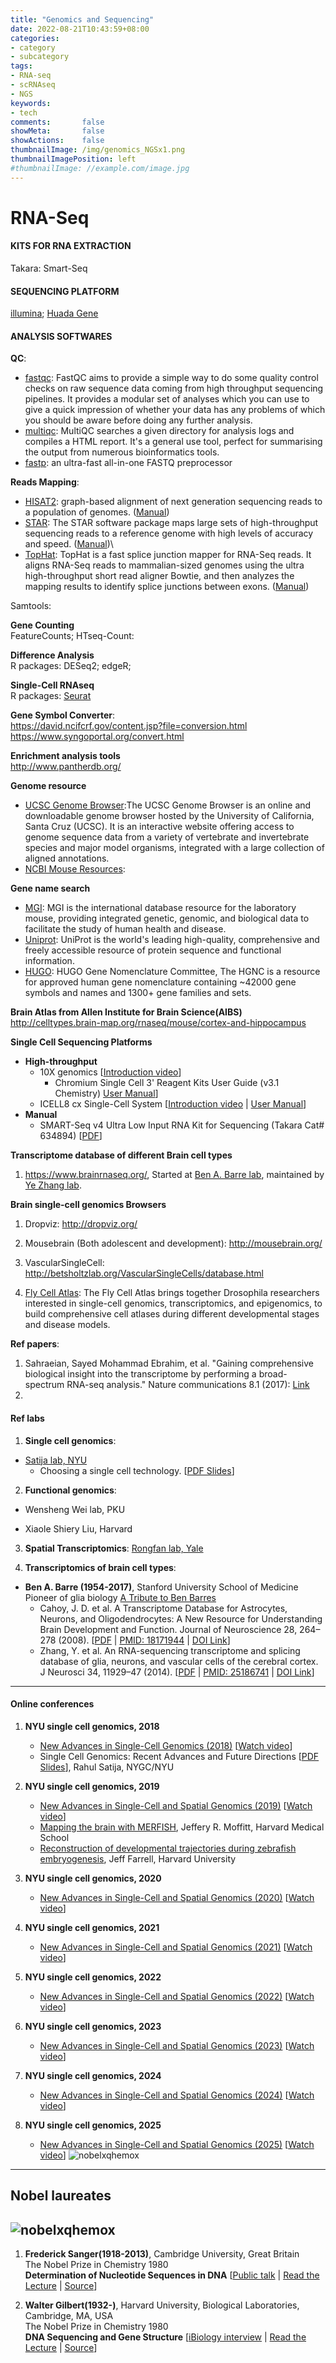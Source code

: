 ```yaml
---
title: "Genomics and Sequencing"
date: 2022-08-21T10:43:59+08:00
categories:
- category
- subcategory
tags:
- RNA-seq
- scRNAseq
- NGS
keywords:
- tech
comments:       false
showMeta:       false
showActions:    false
thumbnailImage: /img/genomics_NGSx1.png
thumbnailImagePosition: left
#thumbnailImage: //example.com/image.jpg
---
```


# RNA-Seq

> 

#### KITS FOR RNA EXTRACTION
Takara: Smart-Seq


#### SEQUENCING PLATFORM
[illumina](https://www.illumina.com/);
[Huada Gene](https://www.genomics.cn/sequecplatform.html)



#### ANALYSIS SOFTWARES

**QC**:
  - [fastqc](https://www.bioinformatics.babraham.ac.uk/projects/fastqc/): FastQC aims to provide a simple way to do some quality control checks on raw sequence data coming from high throughput sequencing pipelines. It provides a modular set of analyses which you can use to give a quick impression of whether your data has any problems of which you should be aware before doing any further analysis.
  - [multiqc](https://multiqc.info/): MultiQC searches a given directory for analysis logs and compiles a HTML report. It's a general use tool, perfect for summarising the output from numerous bioinformatics tools.
  - [fastp](https://github.com/OpenGene/fastp): an ultra-fast all-in-one FASTQ preprocessor



**Reads Mapping**:
  - [HISAT2](http://daehwankimlab.github.io/hisat2/): graph-based alignment of next generation sequencing reads to a population of genomes. ([Manual](http://daehwankimlab.github.io/hisat2/manual/))
  - [STAR](https://github.com/alexdobin/STAR): The STAR software package maps large sets of high-throughput sequencing reads to a reference genome with high levels of accuracy and speed. ([Manual](https://pkueducn-my.sharepoint.com/:b:/g/personal/lijun0705_pku_edu_cn/EWzT0NuF1ANJsMKXYwCwuNYBIRXeIC-AcJ-hx6XSar7Ebw?e=j0P6Rs))\
  - [TopHat](http://ccb.jhu.edu/software/tophat/index.shtml): TopHat is a fast splice junction mapper for RNA-Seq reads. It aligns RNA-Seq reads to mammalian-sized genomes using the ultra high-throughput short read aligner Bowtie, and then analyzes the mapping results to identify splice junctions between exons. ([Manual](http://ccb.jhu.edu/software/tophat/manual.shtml))



Samtools:


**Gene Counting**\
FeatureCounts;
HTseq-Count:


**Difference Analysis**\
R packages: DESeq2; edgeR;


**Single-Cell RNAseq**\
R packages: [Seurat](https://satijalab.org/seurat/)



**Gene Symbol Converter**:\
https://david.ncifcrf.gov/content.jsp?file=conversion.html
https://www.syngoportal.org/convert.html





**Enrichment analysis tools**\
http://www.pantherdb.org/


**Genome resource**
- [UCSC Genome Browser](http://genome.ucsc.edu/):The UCSC Genome Browser is an online and downloadable genome browser hosted by the University of California, Santa Cruz (UCSC). It is an interactive website offering access to genome sequence data from a variety of vertebrate and invertebrate species and major model organisms, integrated with a large collection of aligned annotations.
- [NCBI Mouse Resources](https://www.ncbi.nlm.nih.gov/genome?term=mus%20musculus):


**Gene name search**
- [MGI](http://www.informatics.jax.org/): MGI is the international database resource for the laboratory mouse, providing integrated genetic, genomic, and biological data to facilitate the study of human health and disease.
- [Uniprot](https://www.uniprot.org/): UniProt is the world's leading high-quality, comprehensive and freely accessible resource of protein sequence and functional information.
- [HUGO](https://www.genenames.org/): HUGO Gene Nomenclature Committee, The HGNC is a resource for approved human gene nomenclature containing ~42000 gene symbols and names and 1300+ gene families and sets.



**Brain Atlas from Allen Institute for Brain Science(AIBS)**\
http://celltypes.brain-map.org/rnaseq/mouse/cortex-and-hippocampus


**Single Cell Sequencing Platforms**
- **High-throughput**
  - 10X genomics [[Introduction video]()]
    - Chromium Single Cell 3' Reagent Kits User Guide (v3.1 Chemistry) [User Manual](https://pkueducn-my.sharepoint.com/:b:/g/personal/lijun0705_pku_edu_cn/ETHl5W_dmbtHqUrrZr-L7BMB5eSuW_qiZce1ZNfYYKS7_w?e=lJ42Z2)]
  - ICELL8 cx Single-Cell System [[Introduction video](https://pkueducn-my.sharepoint.com/:v:/g/personal/lijun0705_pku_edu_cn/EYT8Rtj2eX1Cs5cW4cfnjKUBWJ7BqMcDQ4TZ7_mwDa5tuw?e=F3lfyc) | [User Manual](https://pkueducn-my.sharepoint.com/:b:/g/personal/lijun0705_pku_edu_cn/ERTyEi1mUSlBsm1jGzs0LmgBxlxYpDfvC3V9gP-Ej66SpA?e=9qTuTe)]
- **Manual**
  - SMART-Seq v4 Ultra Low Input RNA Kit for Sequencing (Takara Cat# 634894) [[PDF](https://pkueducn-my.sharepoint.com/:b:/g/personal/lijun0705_pku_edu_cn/EQZou07bFiJAoNWvSKIMrLUB0zvJmkjlfLBhIv7Rnl3qXw?e=4FbLKD)]


**Transcriptome database of different Brain cell types**
1. https://www.brainrnaseq.org/, Started at [Ben A. Barre lab](), maintained by [Ye Zhang lab](http://www.yezhanglab.org/yezhang).


**Brain single-cell genomics Browsers**
1. Dropviz: http://dropviz.org/

2. Mousebrain (Both adolescent and development): http://mousebrain.org/

3. VascularSingleCell: http://betsholtzlab.org/VascularSingleCells/database.html

4. [Fly Cell Atlas](https://flycellatlas.org/): The Fly Cell Atlas brings together Drosophila researchers interested in single-cell genomics, transcriptomics, and epigenomics, to build comprehensive cell atlases during different developmental stages and disease models.



**Ref papers**:

1. Sahraeian, Sayed Mohammad Ebrahim, et al. "Gaining comprehensive biological insight into the transcriptome by performing a broad-spectrum RNA-seq analysis." Nature communications 8.1 (2017): [Link](https://www.nature.com/articles/s41467-017-00050-4)
2. 


#### Ref labs
1. **Single cell genomics**: 
- [Satija lab, NYU](https://satijalab.org/)
  - Choosing a single cell technology. [[PDF Slides](https://www.dropbox.com/s/wl6sgqxb5rt44sq/SatijaLab_ChoosingTech.pdf?dl=1)]
2. **Functional genomics**:
- Wensheng Wei lab, PKU


- Xiaole Shiery Liu, Harvard



3. **Spatial Transcriptomics**: [Rongfan lab, Yale](https://www.eng.yale.edu/fanlab/Responsive_Fan_lab/index.html)



4. **Transcriptomics of brain cell types**: 
- **Ben A. Barre (1954-2017)**, Stanford University School of Medicine\
    Pioneer of glia biology
    [A Tribute to Ben Barres]()
    - Cahoy, J. D. et al. A Transcriptome Database for Astrocytes, Neurons, and Oligodendrocytes: A New Resource for Understanding Brain Development and Function. Journal of Neuroscience 28, 264–278 (2008). [[PDF](https://pkueducn-my.sharepoint.com/:b:/g/personal/lijun0705_pku_edu_cn/EdtWpOFux75DtCYSoiM3UuUBr-4OU0A1XKl1UBCtVFcWKA?e=o9ZFRu) | [PMID: 18171944](https://pubmed.ncbi.nlm.nih.gov/18171944/) | [DOI Link](https://doi.org/10.1523/jneurosci.4178-07.2008)]
    - Zhang, Y. et al. An RNA-sequencing transcriptome and splicing database of glia, neurons, and vascular cells of the cerebral cortex. J Neurosci 34, 11929–47 (2014). [[PDF](https://pkueducn-my.sharepoint.com/:b:/g/personal/lijun0705_pku_edu_cn/EQ2ehPMHw3BOseT3pHzv-I0BB0suZlevjEsiVV2y-4dfpg?e=oPm4gO) | [PMID: 25186741](https://pubmed.ncbi.nlm.nih.gov/25186741/) | [DOI Link](https://doi.org/10.1523/jneurosci.1860-14.2014)]
  



---
#### Online conferences
1. **NYU single cell genomics, 2018**
    - [New Advances in Single-Cell Genomics (2018)](https://satijalab.org/scgd18/) [[Watch video](https://youtu.be/X4RBshgH1x0)]
    - Single Cell Genomics: Recent Advances and Future Directions [[PDF Slides](https://www.dropbox.com/s/2g1gj7q04696d01/scgd_2018_satija.pdf?dl=0)], Rahul Satija, NYGC/NYU 

2. **NYU single cell genomics, 2019**
    - [New Advances in Single-Cell and Spatial Genomics (2019)](https://satijalab.org/scgd19/) [[Watch video](https://youtu.be/UNlcBTknDZ8)]
    - [Mapping the brain with MERFISH](https://pkueducn-my.sharepoint.com/:v:/g/personal/lijun0705_pku_edu_cn/EbWme5Hh81BKpICBuyT4d4sBmPm_QoONccpQi2v_M9jy8Q?e=lzXz6u), Jeffery R. Moffitt, Harvard Medical School
    - [Reconstruction of developmental trajectories during zebrafish embryogenesis](https://pkueducn-my.sharepoint.com/:v:/g/personal/lijun0705_pku_edu_cn/EdeugURNrcFGuN2mcnKaeWkBJFj2d6BkULUKJM6jpe-cRA?e=fX40R0), Jeff Farrell, Harvard University


3. **NYU single cell genomics, 2020**
    - [New Advances in Single-Cell and Spatial Genomics (2020)](https://satijalab.org/scgd20/) [[Watch video](https://www.youtube.com/watch?v=UNlcBTknDZ8)]
    
4. **NYU single cell genomics, 2021**
    - [New Advances in Single-Cell and Spatial Genomics (2021)](https://satijalab.org/scgd21/) [[Watch video](https://www.youtube.com/watch?v=uFRe-UMUlMQ)]
    
5. **NYU single cell genomics, 2022**
    - [New Advances in Single-Cell and Spatial Genomics (2022)](https://satijalab.org/scgd22/) [[Watch video](https://www.youtube.com/watch?v=gJRS3KTlgdY&t=1s)]

6. **NYU single cell genomics, 2023**
    - [New Advances in Single-Cell and Spatial Genomics (2023)](https://satijalab.org/scgd23/) [[Watch video](https://www.youtube.com/watch?v=Dnnh6Jo-KRo)]
    
7. **NYU single cell genomics, 2024**
    - [New Advances in Single-Cell and Spatial Genomics (2024)](https://satijalab.org/scgd24/) [[Watch video](https://youtu.be/ahzRYaS3Hlo)]
    
8. **NYU single cell genomics, 2025**
    - [New Advances in Single-Cell and Spatial Genomics (2025)](https://satijalab.org/scgd25/) [[Watch video](https://youtu.be/ahzRYaS3Hlo)]
![nobelxqhemox](/img/SingleCellGenomicsDay2025_flyer.png)







---
## Nobel laureates
![nobelxqhemox](/img/nobel_prize.jpg)
---

1. **Frederick Sanger(1918-2013)**, Cambridge University, Great Britain\
The Nobel Prize in Chemistry 1980\
**Determination of Nucleotide Sequences in DNA**
[[Public talk](https://pkueducn-my.sharepoint.com/:v:/g/personal/lijun0705_pku_edu_cn/ESLmFc2bPj1NiQLr8MynjR8ByJViMi7kZA4tovrSNIpedg?e=4Bclbz) | [Read the Lecture](https://pkueducn-my.sharepoint.com/:b:/g/personal/lijun0705_pku_edu_cn/EZMCejlGVNNGkWrDQA9Ex4sBUyUIoGYRkafoFt2BA7T3SQ?e=Js9jO3) |  [Source](https://www.nobelprize.org/prizes/chemistry/1980/sanger/facts/)]

2. **Walter Gilbert(1932-)**, Harvard University, Biological Laboratories, Cambridge, MA, USA\
The Nobel Prize in Chemistry 1980\
**DNA Sequencing and Gene Structure**
[[iBiology interview]() | [Read the Lecture](https://pkueducn-my.sharepoint.com/:b:/g/personal/lijun0705_pku_edu_cn/ESLasGpogvVMvh4lDoG907IB81_uZWP46kxzSYNsvLox8A?e=pWUlZs) | [Source](https://www.nobelprize.org/prizes/chemistry/1980/gilbert/biographical/)]

